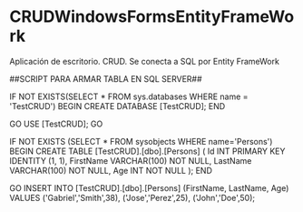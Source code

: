 # CRUDWindowsFormsEntityFrameWork
Aplicación de escritorio. CRUD. Se conecta a SQL por Entity FrameWork

##SCRIPT PARA ARMAR TABLA EN SQL SERVER##

IF NOT EXISTS(SELECT * FROM sys.databases WHERE name = 'TestCRUD')
BEGIN
	CREATE DATABASE [TestCRUD];
END

GO
	USE [TestCRUD];
GO

IF NOT EXISTS (SELECT * FROM sysobjects WHERE name='Persons')
BEGIN
    CREATE TABLE [TestCRUD].[dbo].[Persons]
	(
		Id INT PRIMARY KEY IDENTITY (1, 1),
		FirstName VARCHAR(100) NOT NULL,
		LastName VARCHAR(100) NOT NULL,
		Age INT NOT NULL
	);
END

GO
	INSERT INTO [TestCRUD].[dbo].[Persons] (FirstName, LastName, Age) VALUES
	('Gabriel','Smith',38),
	('Jose','Perez',25),
	('John','Doe',50);
